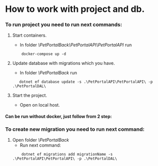 # How to work with project and db.

### To run project you need to run next commands:

1. Start containers.
    - In folder _\PetPortalBack\PetPortalAPI\PetPortalAPI_ run
   ```
       docker-compose up -d
   ```
   
2. Update database with migrations which you have.
    - In folder _\PetPortalBack_ run
    ```
       dotnet ef database update -s .\PetPortalAPI\PetPortalAPI\ -p .\PetPortalDAL\
    ```
    
3. Start the project.
    - Open on local host.

#### **Can be run without docker, just follow from 2 step:** ####

### To create new migration you need to run next command:

1. Open folder _\PetPortalBack_
    - Run next command:        
    ```
        dotnet ef migrations add migrationName -s .\PetPortalAPI\PetPortalAPI\ -p .\PetPortalDAL\
    ```

